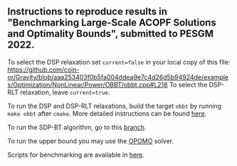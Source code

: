 Instructions to reproduce results in "Benchmarking Large-Scale ACOPF Solutions and Optimality Bounds", submitted to PESGM 2022.
-------

To select the DSP relaxation set `current=false` in your local copy of this file: https://github.com/coin-or/Gravity/blob/aaa253403f0b5fa004ddea9e7c4d26d5b94924de/examples/Optimization/NonLinear/Power/OBBT/obbt.cpp#L218
To select the DSP-RLT relaxation, leave `current=true`.

To run the DSP and DSP-RLT relaxations, build the target `obbt` by running `make obbt` after `cmake`. More detailed instructions can be found [here](https://github.com/coin-or/Gravity/blob/PES2022_Largescale/INSTALL.md).

To run the SDP-BT algorithm, go to this [branch](https://github.com/coin-or/Gravity/tree/PES2022_Largescale).

To run the upper bound you may use the [OPOMO](https://github.com/hhijazi/OPOMO) solver.

Scripts for benchmarking are available in [here](https://github.com/coin-or/Gravity/tree/PESGM2022/scripts_benchmarking).



